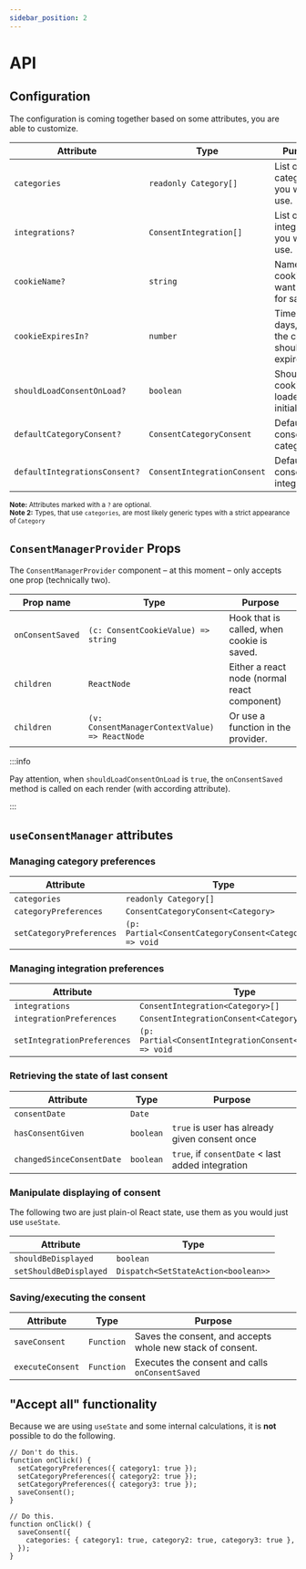```yaml
---
sidebar_position: 2
---
```


# API

## Configuration

The configuration is coming together based on some attributes, you are able to customize.

| Attribute                     | Type                        | Purpose                                         |
| ----------------------------- | --------------------------- | ----------------------------------------------- |
| `categories`                  | `readonly Category[]`       | List of categories, you want to use.            |
| `integrations?`               | `ConsentIntegration[]`      | List of integrations, you want to use.          |
| `cookieName?`                 | `string`                    | Name of the cookie, you want to use for saving. |
| `cookieExpiresIn?`            | `number`                    | Time in days, when the cookie should expire     |
| `shouldLoadConsentOnLoad?`    | `boolean`                   | Should the cookie be loaded on initial load?    |
| `defaultCategoryConsent?`     | `ConsentCategoryConsent`    | Default consent for categories                  |
| `defaultIntegrationsConsent?` | `ConsentIntegrationConsent` | Default consent for integrations                |

<sub><b>Note:</b> Attributes marked with a `?` are optional.</sub>
<br />
<sub><b>Note 2:</b> Types, that use `categories`, are most likely generic types with a strict appearance of `Category`</sub>

## `ConsentManagerProvider` Props

The `ConsentManagerProvider` component – at this moment – only accepts one prop (technically two).

| Prop name        | Type                                           | Purpose                                      |
| ---------------- | ---------------------------------------------- | -------------------------------------------- |
| `onConsentSaved` | `(c: ConsentCookieValue) => string`            | Hook that is called, when cookie is saved.   |
| `children`       | `ReactNode`                                    | Either a react node (normal react component) |
| `children`       | `(v: ConsentManagerContextValue) => ReactNode` | Or use a function in the provider.           |

:::info

Pay attention, when `shouldLoadConsentOnLoad` is `true`, the `onConsentSaved` method is called on each render (with according attribute).

:::

## `useConsentManager` attributes

### Managing category preferences

| Attribute                | Type                                                     |
| ------------------------ | -------------------------------------------------------- |
| `categories`             | `readonly Category[]`                                    |
| `categoryPreferences`    | `ConsentCategoryConsent<Category>`                       |
| `setCategoryPreferences` | `(p: Partial<ConsentCategoryConsent<Category>>) => void` |

### Managing integration preferences

| Attribute                   | Type                                                        |
| --------------------------- | ----------------------------------------------------------- |
| `integrations`              | `ConsentIntegration<Category>[]`                            |
| `integrationPreferences`    | `ConsentIntegrationConsent<Category>`                       |
| `setIntegrationPreferences` | `(p: Partial<ConsentIntegrationConsent<Category>>) => void` |

### Retrieving the state of last consent

| Attribute                 | Type      | Purpose                                           |
| ------------------------- | --------- | ------------------------------------------------- |
| `consentDate`             | `Date`    |                                                   |
| `hasConsentGiven`         | `boolean` | `true` is user has already given consent once     |
| `changedSinceConsentDate` | `boolean` | `true`, if `consentDate` < last added integration |

### Manipulate displaying of consent

The following two are just plain-ol React state, use them as you would just use `useState`.

| Attribute              | Type                                |
| ---------------------- | ----------------------------------- |
| `shouldBeDisplayed`    | `boolean`                           |
| `setShouldBeDisplayed` | `Dispatch<SetStateAction<boolean>>` |

### Saving/executing the consent

| Attribute        | Type       | Purpose                                                    |
| ---------------- | ---------- | ---------------------------------------------------------- |
| `saveConsent`    | `Function` | Saves the consent, and accepts whole new stack of consent. |
| `executeConsent` | `Function` | Executes the consent and calls `onConsentSaved`            |

## "Accept all" functionality

Because we are using `useState` and some internal calculations, it is **not** possible to do the following.

```tsx
// Don't do this.
function onClick() {
  setCategoryPreferences({ category1: true });
  setCategoryPreferences({ category2: true });
  setCategoryPreferences({ category3: true });
  saveConsent();
}

// Do this.
function onClick() {
  saveConsent({
    categories: { category1: true, category2: true, category3: true },
  });
}
```
